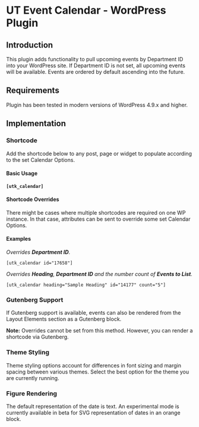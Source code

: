 # UT Event Calendar - WordPress Plugin

## Introduction
This plugin adds functionality to pull upcoming events by Department ID into your WordPress site. If Department ID is not set, all upcoming events will be available. Events are ordered by default ascending into the future.

## Requirements
Plugin has been tested in modern versions of WordPress 4.9.x and higher.

## Implementation

### Shortcode
Add the shortcode below to any post, page or widget to populate according to the set Calendar Options.

#### Basic Usage
#### `[utk_calendar]`

#### Shortcode Overrides
There might be cases where multiple shortcodes are required on one WP instance. In that case, attributes can be sent to override some set Calendar Options.

#### Examples

_Overrides ***Department ID***_.

`[utk_calendar id="17658"]`

_Overrides ***Heading***, ***Department ID*** and the number count of ***Events to List***._

`[utk_calendar heading="Sample Heading" id="14177" count="5"]`

### Gutenberg Support
If Gutenberg support is available, events can also be rendered from the Layout Elements section as a Gutenberg block.

**Note:** Overrides cannot be set from this method. However, you can render a shortcode via Gutenberg.

### Theme Styling
Theme styling options account for differences in font sizing and margin spacing between various themes. Select the best option for the theme you are currently running.

### Figure Rendering
The default representation of the date is text. An experimental mode is currently available in beta for SVG representation of dates in an orange block. 
